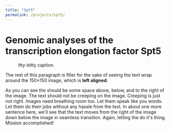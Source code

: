 ```yaml
---
title: "Spt5"
permalink: /projects/spt5/
---
```


# Genomic analyses of the<br>transcription elongation factor Spt5

<figure style="width: 50%" class="align-left">
  <img src="{{ site.url }}{{ site.baseurl }}/assets/images/spt5.png" alt="">
  <figcaption>Itty-bitty caption.</figcaption>
</figure> 

The rest of this paragraph is filler for the sake of seeing the text wrap around the 150×150 image, which is **left aligned**.

As you can see the should be some space above, below, and to the right of the image. The text should not be creeping on the image. Creeping is just not right. Images need breathing room too. Let them speak like you words. Let them do their jobs without any hassle from the text. In about one more sentence here, we'll see that the text moves from the right of the image down below the image in seamless transition. Again, letting the do it's thing. Mission accomplished!

